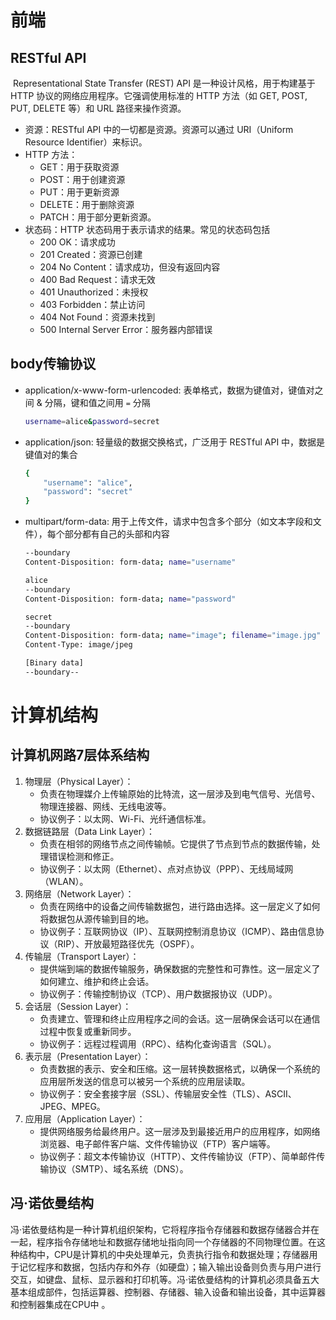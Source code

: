 # 前端

## RESTful API

​	Representational State Transfer (REST)  API 是一种设计风格，用于构建基于 HTTP 协议的网络应用程序。它强调使用标准的 HTTP 方法（如 GET, POST, PUT, DELETE 等）和 URL 路径来操作资源。

- 资源：RESTful API 中的一切都是资源。资源可以通过 URI（Uniform Resource Identifier）来标识。
- HTTP 方法：
  - GET：用于获取资源
  - POST：用于创建资源
  - PUT：用于更新资源
  - DELETE：用于删除资源
  - PATCH：用于部分更新资源。
- 状态码：HTTP 状态码用于表示请求的结果。常见的状态码包括
  - 200 OK：请求成功
  - 201 Created：资源已创建
  - 204 No Content：请求成功，但没有返回内容
  - 400 Bad Request：请求无效
  - 401 Unauthorized：未授权
  - 403 Forbidden：禁止访问
  - 404 Not Found：资源未找到
  - 500 Internal Server Error：服务器内部错误



## body传输协议

- application/x-www-form-urlencoded: 表单格式，数据为键值对，键值对之间 & 分隔，键和值之间用 `=` 分隔
  ```bash
  username=alice&password=secret
  ```

- application/json: 轻量级的数据交换格式，广泛用于 RESTful API 中，数据是键值对的集合
  ```bash
  {
      "username": "alice",
      "password": "secret"
  }
  ```

- multipart/form-data: 用于上传文件，请求中包含多个部分（如文本字段和文件），每个部分都有自己的头部和内容

  ```bash
  --boundary
  Content-Disposition: form-data; name="username"
  
  alice
  --boundary
  Content-Disposition: form-data; name="password"
  
  secret
  --boundary
  Content-Disposition: form-data; name="image"; filename="image.jpg"
  Content-Type: image/jpeg
  
  [Binary data]
  --boundary--
  ```

# 计算机结构

## 计算机网路7层体系结构

1. 物理层（Physical Layer）：
   - 负责在物理媒介上传输原始的比特流，这一层涉及到电气信号、光信号、物理连接器、网线、无线电波等。
   - 协议例子：以太网、Wi-Fi、光纤通信标准。
2. 数据链路层（Data Link Layer）：
   - 负责在相邻的网络节点之间传输帧。它提供了节点到节点的数据传输，处理错误检测和修正。
   - 协议例子：以太网（Ethernet）、点对点协议（PPP）、无线局域网（WLAN）。
3. 网络层（Network Layer）：
   - 负责在网络中的设备之间传输数据包，进行路由选择。这一层定义了如何将数据包从源传输到目的地。
   - 协议例子：互联网协议（IP）、互联网控制消息协议（ICMP）、路由信息协议（RIP）、开放最短路径优先（OSPF）。
4. 传输层（Transport Layer）：
   - 提供端到端的数据传输服务，确保数据的完整性和可靠性。这一层定义了如何建立、维护和终止会话。
   - 协议例子：传输控制协议（TCP）、用户数据报协议（UDP）。
5. 会话层（Session Layer）：
   - 负责建立、管理和终止应用程序之间的会话。这一层确保会话可以在通信过程中恢复或重新同步。
   - 协议例子：远程过程调用（RPC）、结构化查询语言（SQL）。
6. 表示层（Presentation Layer）：
   - 负责数据的表示、安全和压缩。这一层转换数据格式，以确保一个系统的应用层所发送的信息可以被另一个系统的应用层读取。
   - 协议例子：安全套接字层（SSL）、传输层安全性（TLS）、ASCII、JPEG、MPEG。
7. 应用层（Application Layer）：
   - 提供网络服务给最终用户。这一层涉及到最接近用户的应用程序，如网络浏览器、电子邮件客户端、文件传输协议（FTP）客户端等。
   - 协议例子：超文本传输协议（HTTP）、文件传输协议（FTP）、简单邮件传输协议（SMTP）、域名系统（DNS）。

## 冯·诺依曼结构

​	冯·诺依曼结构是一种计算机组织架构，它将程序指令存储器和数据存储器合并在一起，程序指令存储地址和数据存储地址指向同一个存储器的不同物理位置。在这种结构中，CPU是计算机的中央处理单元，负责执行指令和数据处理；存储器用于记忆程序和数据，包括内存和外存（如硬盘）；输入输出设备则负责与用户进行交互，如键盘、鼠标、显示器和打印机等。冯·诺依曼结构的计算机必须具备五大基本组成部件，包括运算器、控制器、存储器、输入设备和输出设备，其中运算器和控制器集成在CPU中 。